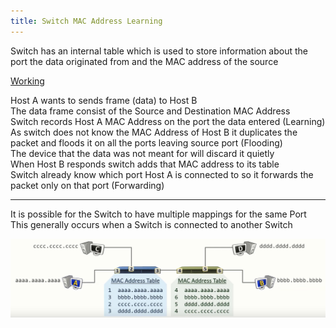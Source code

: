 ```yaml
---
title: Switch MAC Address Learning
---
```


Switch has an internal table which is used to store information about the port the data originated from and the MAC address of the source

<u>Working</u>
  
Host A wants to sends frame (data) to Host B  
The data frame consist of the Source and Destination MAC Address  
Switch records Host A MAC Address on the port the data entered (Learning)  
As switch does not know the MAC Address of Host B it duplicates the packet and floods it on all the ports leaving source port (Flooding)  
The device that the data was not meant for will discard it quietly  
When Host B responds switch adds that MAC address to its table  
Switch already know which port Host A is connected to so it forwards the packet only on that port (Forwarding)

---

It is possible for the Switch to have multiple mappings for the same Port  
This generally occurs when a Switch is connected to another Switch

![Switch MAC Address Mapping](../../images/switch-mac-mapping.png)